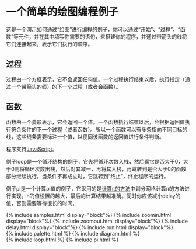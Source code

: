 ﻿---
layout: default
---

# 一个简单的绘图编程例子

这是一个演示如何通过“绘图”进行编程的例子，你可以通过“开始”、“过程”、“函数”等元件，并在其中填写你需要的语句，来搭建你的程序，并通过带箭头的线将它们连接起来，表示它们执行的顺序。

## 过程

过程由一个方框表示，它不会返回任何值。一个过程执行结束以后，执行指定（通过一个带箭头的线）的下一个过程（或者会函数）。

## 函数

函数由一个菱形表示，它会返回一个值。一个函数执行结束以后，会根据返回值执行符合条件的下一个过程（或者函数）。所以一个函数可以有多条指向不同目标的线，这些线条需要标注一个值，以便同该函数的返回值进行条件判断。

程序支持[JavaScript](https://www.w3schools.com/js/)。

例子loop是一个循环结构的例子，它先将循环次数入栈，然后看它是否大于0，大于0则将循环次数出栈，然后对其减一，再将其入栈，再跳转到是否大于0的函数部分继续执行。当条件不再成立时，它跳转到“终止”，终止程序的运行。

例子pi是一个计算pi值的例子，它采用的是[计算π的方法](https://blog.csdn.net/birdreamer/article/details/79546860)中划分网格计算π的方法进行实现。n的值设置的越大，最后的计算结果越准确。同时你应该减小delay的值，否则需要等待很长的时间。

<div>
  <div style="width: 100%; display: flex; justify-content: center; align-items: center;">
    {% include samples.html display="block"%}
    {% include zoomin.html display="block"%}
    {% include zoomout.html display="block"%}
    {% include delay.html display="block"%}
    {% include run.html display="block"%}
  </div>
  <div style="width: 100%; display: flex; justify-content: space-between">
    {% include palette.html %}
    {% include diagram.html %}
  </div>
  {% include loop.html %}
  {% include pi.html %}
  
</div>
